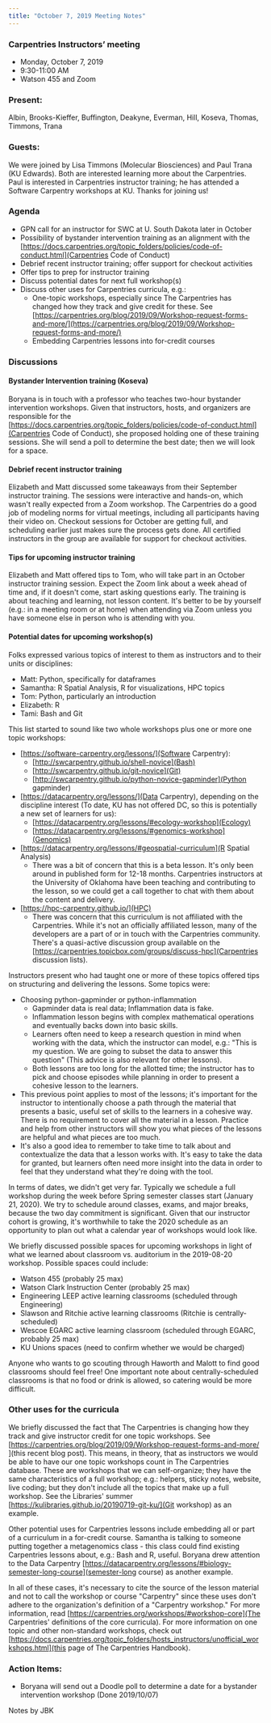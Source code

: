 ```yaml
---
title: "October 7, 2019 Meeting Notes"
---
```

### Carpentries Instructors’ meeting
- Monday, October 7, 2019
- 9:30-11:00 AM
- Watson 455 and Zoom

### Present:
Albin, Brooks-Kieffer, Buffington, Deakyne, Everman, Hill, Koseva, Thomas, Timmons, Trana

### Guests:
We were joined by Lisa Timmons (Molecular Biosciences) and Paul Trana (KU Edwards). Both are interested learning more about the Carpentries. Paul is interested in Carpentries instructor training; he has attended a Software Carpentry workshops at KU. Thanks for joining us!

### Agenda
- GPN call for an instructor for SWC at U. South Dakota later in October
- Possibility of bystander intervention training as an alignment with the [https://docs.carpentries.org/topic_folders/policies/code-of-conduct.html](Carpentries Code of Conduct)
- Debrief recent instructor training; offer support for checkout activities
- Offer tips to prep for instructor training
- Discuss potential dates for next full workshop(s)
- Discuss other uses for Carpentries curricula, e.g.:
  - One-topic workshops, especially since The Carpentries has changed how they track and give credit for these. See [https://carpentries.org/blog/2019/09/Workshop-request-forms-and-more/](https://carpentries.org/blog/2019/09/Workshop-request-forms-and-more/)
  - Embedding Carpentries lessons into for-credit courses

### Discussions
#### Bystander Intervention training (Koseva)
Boryana is in touch with a professor who teaches two-hour bystander intervention workshops. Given that instructors, hosts, and organizers are responsible for the [https://docs.carpentries.org/topic_folders/policies/code-of-conduct.html](Carpentries Code of Conduct), she proposed holding one of these training sessions. She will send a poll to determine the best date; then we will look for a space.

#### Debrief recent instructor training
Elizabeth and Matt discussed some takeaways from their September instructor training. The sessions were interactive and hands-on, which wasn't really expected from a Zoom workshop. The Carpentries do a good job of modeling norms for virtual meetings, including all participants having their video on. Checkout sessions for October are getting full, and scheduling earlier just makes sure the process gets done. All certified instructors in the group are available for support for checkout activities.

#### Tips for upcoming instructor training
Elizabeth and Matt offered tips to Tom, who will take part in an October instructor training session. Expect the Zoom link about a week ahead of time and, if it doesn't come, start asking questions early. The training is about teaching and learning, not lesson content. It's better to be by yourself (e.g.: in a meeting room or at home) when attending via Zoom unless you have someone else in person who is attending with you.

#### Potential dates for upcoming workshop(s)
Folks expressed various topics of interest to them as instructors and to their units or disciplines:
- Matt: Python, specifically for dataframes
- Samantha: R Spatial Analysis, R for visualizations, HPC topics
- Tom: Python, particularly an introduction
- Elizabeth: R
- Tami: Bash and Git

This list started to sound like two whole workshops plus one or more one topic workshops:
- [https://software-carpentry.org/lessons/](Software Carpentry):
  - [http://swcarpentry.github.io/shell-novice](Bash)
  - [http://swcarpentry.github.io/git-novice](Git)
  - [http://swcarpentry.github.io/python-novice-gapminder](Python gapminder)
- [https://datacarpentry.org/lessons/](Data Carpentry), depending on the discipline interest (To date, KU has not offered DC, so this is potentially a new set of learners for us):
  - [https://datacarpentry.org/lessons/#ecology-workshop](Ecology)
  - [https://datacarpentry.org/lessons/#genomics-workshop](Genomics)
- [https://datacarpentry.org/lessons/#geospatial-curriculum](R Spatial Analysis)
  - There was a bit of concern that this is a beta lesson. It's only been around in published form for 12-18 months. Carpentries instructors at the University of Oklahoma have been teaching and contributing to the lesson, so we could get a call together to chat with them about the content and delivery.
- [https://hpc-carpentry.github.io/](HPC)
  - There was concern that this curriculum is not affiliated with the Carpentries. While it's not an officially affiliated lesson, many of the developers are a part of or in touch with the Carpentries community. There's a quasi-active discussion group available on the [https://carpentries.topicbox.com/groups/discuss-hpc](Carpentries discussion lists).

Instructors present who had taught one or more of these topics offered tips on structuring and delivering the lessons. Some topics were:
- Choosing python-gapminder or python-inflammation
  - Gapminder data is real data; Inflammation data is fake.
  - Inflammation lesson begins with complex mathematical operations and eventually backs down into basic skills.
  - Learners often need to keep a research question in mind when working with the data, which the instructor can model, e.g.: "This is my question. We are going to subset the data to answer this question" (This advice is also relevant for other lessons).
  - Both lessons are too long for the allotted time; the instructor has to pick and choose episodes while planning in order to present a cohesive lesson to the learners.
- This previous point applies to most of the lessons; it's important for the instructor to intentionally choose a path through the material that presents a basic, useful set of skills to the learners in a cohesive way. There is no requirement to cover all the material in a lesson. Practice and help from other instructors will show you what pieces of the lessons are helpful and what pieces are too much.
- It's also a good idea to remember to take time to talk about and contextualize the data that a lesson works with. It's easy to take the data for granted, but learners often need more insight into the data in order to feel that they understand what they're doing with the tool.

In terms of dates, we didn't get very far. Typically we schedule a full workshop during the week before Spring semester classes start (January 21, 2020). We try to schedule around classes, exams, and major breaks, because the two day commitment is significant. Given that our instructor cohort is growing, it's worthwhile to take the 2020 schedule as an opportunity to plan out what a calendar year of workshops would look like.

We briefly discussed possible spaces for upcoming workshops in light of what we learned about classroom vs. auditorium in the 2019-08-20 workshop. Possible spaces could include:
- Watson 455 (probably 25 max)
- Watson Clark Instruction Center (probably 25 max)
- Engineering LEEP active learning classrooms (scheduled through Engineering)
- Slawson and Ritchie active learning classrooms (Ritchie is centrally-scheduled)
- Wescoe EGARC active learning classroom (scheduled through EGARC, probably 25 max)
- KU Unions spaces (need to confirm whether we would be charged)

Anyone who wants to go scouting through Haworth and Malott to find good classrooms should feel free! One important note about centrally-scheduled classrooms is that no food or drink is allowed, so catering would be more difficult.

### Other uses for the curricula
We briefly discussed the fact that The Carpentries is changing how they track and give instructor credit for one topic workshops. See [https://carpentries.org/blog/2019/09/Workshop-request-forms-and-more/ ](this recent blog post). This means, in theory, that as instructors we would be able to have our one topic workshops count in The Carpentries database. These are workshops that we can self-organize; they have the same characteristics of a full workshop; e.g.: helpers, sticky notes, website, live coding; but they don't include all the topics that make up a full workshop. See the Libraries' summer [https://kulibraries.github.io/20190719-git-ku/](Git workshop) as an example.

Other potential uses for Carpentries lessons include embedding all or part of a curriculum in a for-credit course. Samantha is talking to someone putting together a metagenomics class - this class could find existing Carpentries lessons about, e.g.: Bash and R, useful. Boryana drew attention to the Data Carpentry [https://datacarpentry.org/lessons/#biology-semester-long-course](semester-long course) as another example.

In all of these cases, it's necessary to cite the source of the lesson material and not to call the workshop or course "Carpentry" since these uses don't adhere to the organization's definition of a "Carpentry workshop." For more information, read [https://carpentries.org/workshops/#workshop-core](The Carpentries' definitions of the core curricula). For more information on one topic and other non-standard workshops, check out [https://docs.carpentries.org/topic_folders/hosts_instructors/unofficial_workshops.html](this page of The Carpentries Handbook).


### Action Items:
- Boryana will send out a Doodle poll to determine a date for a bystander intervention workshop (Done 2019/10/07)


Notes by JBK
